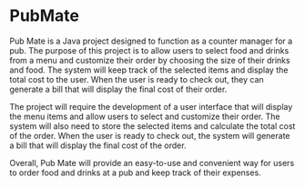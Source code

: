 # PubMate
Pub Mate is a Java project designed to function as a counter manager for a pub. The purpose of this project is to allow users to select food and drinks from a menu and customize their order by choosing the size of their drinks and food. The system will keep track of the selected items and display the total cost to the user. When the user is ready to check out, they can generate a bill that will display the final cost of their order.

The project will require the development of a user interface that will display the menu items and allow users to select and customize their order. The system will also need to store the selected items and calculate the total cost of the order. When the user is ready to check out, the system will generate a bill that will display the final cost of the order.

Overall, Pub Mate will provide an easy-to-use and convenient way for users to order food and drinks at a pub and keep track of their expenses.
